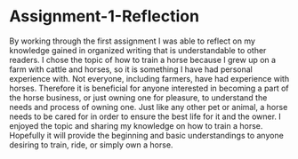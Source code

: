 # Assignment-1-Reflection

By working through the first assignment I was able to reflect on my knowledge gained in organized writing that is understandable to other readers.  I chose the topic of how to train a horse because I grew up on a farm with cattle and horses, so it is something I have had personal experience with.  Not everyone, including farmers, have had experience with horses.  Therefore it is beneficial for anyone interested in becoming a part of the horse business, or just owning one for pleasure, to understand the needs and process of owning one.  Just like any other pet or animal, a horse needs to be cared for in order to ensure the best life for it and the owner.  I enjoyed the topic and sharing my knowledge on how to train a horse.  Hopefully it will provide the beginning and basic understandings to anyone desiring to train, ride, or simply own a horse.  
